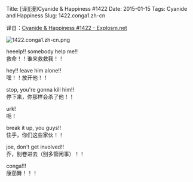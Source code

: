 Title: [译][漫]Cyanide & Happiness #1422
Date: 2015-01-15
Tags: Cyanide and Happiness
Slug: 1422.conga1.zh-cn

译自：[Cyanide & Happiness #1422 - Explosm.net](http://explosm.net/comics/1422/)


![1422.conga1.zh-cn.png](/static/images/comics/1422.conga1.zh-cn.png)




heeelp!!
somebody help me!!      
救命！！谁来救救我！！


hey!! leave him alone!!     
嘿！！放开他！！


stop, you're gonna kill him!!       
停下来，你那样会杀了他！！

urk!        
呃！ 

break it up, you guys!!     
住手，你们这些家伙！！


joe, don't get involved!!       
乔，别卷进去（别多管闲事）！！

conga!!!       
康茄舞！！！